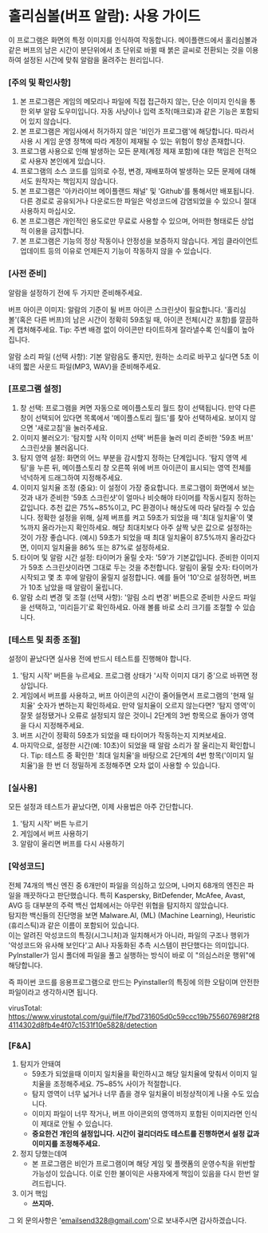 # 홀리심볼(버프 알람): 사용 가이드

이 프로그램은 화면의 특정 이미지를 인식하여 작동합니다. 
메이플랜드에서 홀리심볼과 같은 버프의 남은 시간이 분단위에서 초 단위로 바뀔 때 붉은 글씨로 전환되는 것을 이용하여 설정된 시간에 맞춰 알람을 울려주는 원리입니다.

### [주의 및 확인사항]
1. 본 프로그램은 게임의 메모리나 파일에 직접 접근하지 않는, 단순 이미지 인식을 통한 외부 알람 도우미입니다. 자동 사냥이나 입력 조작(매크로)과 같은 기능은 포함되어 있지 않습니다.
2. 본 프로그램은 게임사에서 허가하지 않은 '비인가 프로그램'에 해당합니다. 따라서 사용 시 게임 운영 정책에 따라 계정이 제재될 수 있는 위험이 항상 존재합니다.
3. 프로그램 사용으로 인해 발생하는 모든 문제(계정 제재 포함)에 대한 책임은 전적으로 사용자 본인에게 있습니다.
4. 프로그램의 소스 코드를 임의로 수정, 변경, 재배포하여 발생하는 모든 문제에 대해서도 원작자는 책임지지 않습니다.
5. 본 프로그램은 '아카라이브 메이플랜드 채널' 및 'Github'를 통해서만 배포됩니다. 다른 경로로 공유되거나 다운로드한 파일은 악성코드에 감염되었을 수 있으니 절대 사용하지 마십시오.
6. 본 프로그램은 개인적인 용도로만 무료로 사용할 수 있으며, 어떠한 형태로든 상업적 이용을 금지합니다.
7. 본 프로그램은 기능의 정상 작동이나 안정성을 보증하지 않습니다. 게임 클라이언트 업데이트 등의 이유로 언제든지 기능이 작동하지 않을 수 있습니다.

### [사전 준비]

알람을 설정하기 전에 두 가지만 준비해주세요.

버프 아이콘 이미지: 알람의 기준이 될 버프 아이콘 스크린샷이 필요합니다. '홀리심볼'(혹은 다른 버프)의 남은 시간이 정확히 59초일 때, 아이콘 전체(시간 포함)를 깔끔하게 캡처해주세요.
Tip: 주변 배경 없이 아이콘만 타이트하게 잘라낼수록 인식률이 높아집니다.

알람 소리 파일 (선택 사항): 기본 알람음도 좋지만, 원하는 소리로 바꾸고 싶다면 5초 이내의 짧은 사운드 파일(MP3, WAV)을 준비해주세요.

### [프로그램 설정]

1. 창 선택: 프로그램을 켜면 자동으로 메이플스토리 월드 창이 선택됩니다. 만약 다른 창이 선택되어 있다면 목록에서 '메이플스토리 월드'를 찾아 선택하세요. 보이지 않으면 '새로고침'을 눌러주세요.
2. 이미지 불러오기: '탐지할 시작 이미지 선택' 버튼을 눌러 미리 준비한 '59초 버프' 스크린샷을 불러옵니다.
3. 탐지 영역 설정: 화면의 어느 부분을 감시할지 정하는 단계입니다. '탐지 영역 세팅'을 누른 뒤, 메이플스토리 창 오른쪽 위에 버프 아이콘이 표시되는 영역 전체를 넉넉하게 드래그하여 지정해주세요.
4. 이미지 일치율 조정 (중요): 이 설정이 가장 중요합니다. 프로그램이 화면에서 보는 것과 내가 준비한 '59초 스크린샷'이 얼마나 비슷해야 타이머를 작동시킬지 정하는 값입니다.
추천 값은 75%~85%이고, PC 환경이나 해상도에 따라 달라질 수 있습니다.
정확한 설정을 위해, 실제 버프를 켜고 59초가 되었을 때 '최대 일치율'이 몇 %까지 올라가는지 확인하세요.
해당 최대치보다 아주 살짝 낮은 값으로 설정하는 것이 가장 좋습니다.
(예시) 59초가 되었을 때 최대 일치율이 87.5%까지 올라갔다면, 이미지 일치율을 86% 또는 87%로 설정하세요.
5. 타이머 및 알람 시간 설정:
타이머가 울릴 숫자: '59'가 기본값입니다. 준비한 이미지가 59초 스크린샷이라면 그대로 두는 것을 추천합니다.
알림이 울릴 숫자: 타이머가 시작되고 몇 초 후에 알람이 울릴지 설정합니다. 예를 들어 '10'으로 설정하면, 버프가 10초 남았을 때 알람이 울립니다.
6. 알람 소리 변경 및 조절 (선택 사항): '알림 소리 변경' 버튼으로 준비한 사운드 파일을 선택하고, '미리듣기'로 확인하세요. 아래 볼륨 바로 소리 크기를 조절할 수 있습니다.

### [테스트 및 최종 조절]

설정이 끝났다면 실사용 전에 반드시 테스트를 진행해야 합니다.

1. '탐지 시작' 버튼을 누르세요. 프로그램 상태가 '시작 이미지 대기 중'으로 바뀌면 정상입니다.
2. 게임에서 버프를 사용하고, 버프 아이콘의 시간이 줄어들면서 프로그램의 '현재 일치율' 숫자가 변하는지 확인하세요.
만약 일치율이 오르지 않는다면? '탐지 영역'이 잘못 설정됐거나 오류로 설정되지 않은 것이니 2단계의 3번 항목으로 돌아가 영역을 다시 지정해주세요.
3. 버프 시간이 정확히 59초가 되었을 때 타이머가 작동하는지 지켜보세요.
4. 마지막으로, 설정한 시간(예: 10초)이 되었을 때 알람 소리가 잘 울리는지 확인합니다.
Tip: 테스트 중 확인한 '최대 일치율'을 바탕으로 2단계의 4번 항목('이미지 일치율')을 한 번 더 정밀하게 조정해주면 오차 없이 사용할 수 있습니다.

### [실사용]

모든 설정과 테스트가 끝났다면, 이제 사용법은 아주 간단합니다.

1. '탐지 시작' 버튼 누르기
2. 게임에서 버프 사용하기
3. 알람이 울리면 버프를 다시 사용하기

### [악성코드]  
전체 74개의 백신 엔진 중 6개만이 파일을 의심하고 있으며, 나머지 68개의 엔진은 파일을 깨끗하다고 판단했습니다. 특히 Kaspersky, BitDefender, McAfee, Avast, AVG 등 대부분의 주력 백신 업체에서는 아무런 위협을 탐지하지 않았습니다.  
탐지한 백신들의 진단명을 보면 Malware.AI, (ML) (Machine Learning), Heuristic (휴리스틱)과 같은 이름이 포함되어 있습니다.  
이는 알려진 악성코드의 특징(시그니처)과 일치해서가 아니라, 파일의 구조나 행위가 '악성코드와 유사해 보인다'고 AI나 자동화된 추측 시스템이 판단했다는 의미입니다. PyInstaller가 임시 폴더에 파일을 풀고 실행하는 방식이 바로 이 "의심스러운 행위"에 해당합니다.

즉 파이썬 코드를 응용프로그램으로 만드는 Pyinstaller의 특징에 의한 오탐이며 안전한 파일이라고 생각하시면 됩니다.

virusTotal:
https://www.virustotal.com/gui/file/f7bd731605d0c59ccc19b755607698f2f84114302d8fb4e4f07c1531f10e5828/detection

### [F&A]
1. 탐지가 안돼여
   - 59초가 되었을때 이미지 일치율을 확인하시고 해당 일치율에 맞춰서 이미지 일치율을 조정해주세요. 75~85% 사이가 적절합니다.
   - 탐지 영역이 너무 넓거나 너무 좁을 경우 일치율이 비정상적이게 나올 수도 있습니다.
   - 이미지 파일이 너무 작거나, 버프 아이콘외의 영역까지 포함된 이미지라면 인식이 제대로 안될 수 있습니다.
   - **중요한건 개인의 설정입니다. 시간이 걸리더라도 테스트를 진행하면서 설정 값과 이미지를 조정해주세요.**
2. 정지 당했는데여
   - 본 프로그램은 비인가 프로그램이며 해당 게임 및 플랫폼의 운영수칙을 위반할 가능성이 있습니다. 이로 인한 불이익은 사용자에게 책임이 있음을 다시 한번 알려드립니다.
3. 이거 핵임
   - **쓰지마.**

그 외 문의사항은 'emailsend328@gmail.com'으로 보내주시면 감사하겠습니다.
